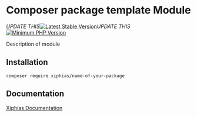# Composer package template Module
*UPDATE THIS*[![Latest Stable Version](https://poser.pugx.org/spryker/silex/v/stable.svg)](https://packagist.org/packages/spryker/silex)*UPDATE THIS*
[![Minimum PHP Version](https://img.shields.io/badge/php-%3E%3D%208.1-8892BF.svg)](https://php.net/)

Description of module

## Installation

```
composer require xiphias/name-of-your-package
```

## Documentation

[Xiphias Documentation](https://xiphias.atlassian.net/wiki/home)
